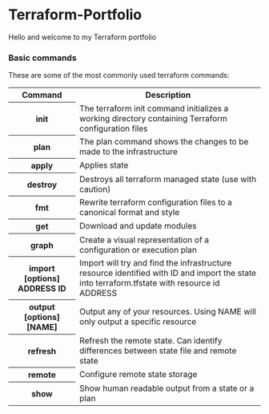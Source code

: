 # Terraform-Portfolio
Hello and welcome to my Terraform portfolio

### Basic commands
These are some of the most commonly used terraform commands:
<table>
    <tr>
        <th>Command</th>
        <th>Description</th>
    </tr>
    <tr>
        <th>init</th>
        <td>The terraform init command initializes a working directory containing Terraform configuration files</td>
    </tr>
    <tr>
        <th>plan</th>
        <td>The plan command shows the changes to be made to the infrastructure</td>
    </tr>
    <tr>
        <th>apply</th>
        <td>Applies state</td>
    </tr>
    <tr>
        <th>destroy</th>
        <td>Destroys all terraform managed state (use with caution)</td>
    </tr>
    <tr>
        <th>fmt</th>
        <td>Rewrite terraform configuration files to a canonical format and style</td>
    </tr>
    <tr>
        <th>get</th>
        <td>Download and update modules</td>
    </tr>
    <tr>
        <th>graph</th>
        <td>Create a visual representation of a configuration or execution plan</td>
    </tr>
    <tr>
        <th>import [options] ADDRESS ID</th>
        <td>Import will try and find the infrastructure resource identified with ID and
import the state into terraform.tfstate with resource id ADDRESS</td>
    </tr>
    <tr>
        <th>output [options] [NAME] </th>
        <td>Output any of your resources. Using NAME will only output a specific
resource</td>
    </tr>
    <tr>
        <th>refresh</th>
        <td>Refresh the remote state. Can identify differences between state file
and remote state</td>
    </tr>
    <tr>
        <th>remote</th>
        <td>Configure remote state storage</td>
    </tr>
    <tr>
        <th>show</th>
        <td>Show human readable output from a state or a plan</td>
    </tr>
</table>